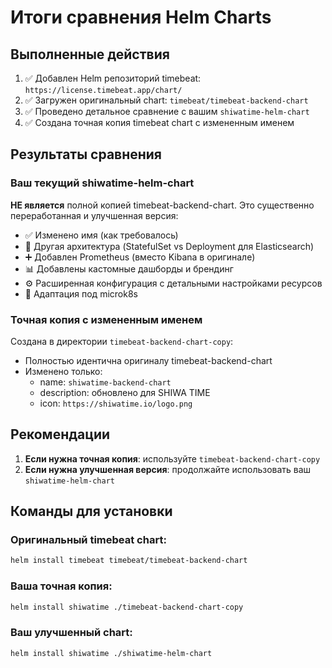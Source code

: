 # Итоги сравнения Helm Charts

## Выполненные действия

1. ✅ Добавлен Helm репозиторий timebeat: `https://license.timebeat.app/chart/`
2. ✅ Загружен оригинальный chart: `timebeat/timebeat-backend-chart`
3. ✅ Проведено детальное сравнение с вашим `shiwatime-helm-chart`
4. ✅ Создана точная копия timebeat chart с измененным именем

## Результаты сравнения

### Ваш текущий shiwatime-helm-chart

**НЕ является** полной копией timebeat-backend-chart. Это существенно переработанная и улучшенная версия:

- ✅ Изменено имя (как требовалось)
- 🔄 Другая архитектура (StatefulSet vs Deployment для Elasticsearch)
- ➕ Добавлен Prometheus (вместо Kibana в оригинале)
- 📊 Добавлены кастомные дашборды и брендинг
- ⚙️ Расширенная конфигурация с детальными настройками ресурсов
- 🔧 Адаптация под microk8s

### Точная копия с измененным именем

Создана в директории `timebeat-backend-chart-copy`:
- Полностью идентична оригиналу timebeat-backend-chart
- Изменено только:
  - name: `shiwatime-backend-chart`
  - description: обновлено для SHIWA TIME
  - icon: `https://shiwatime.io/logo.png`

## Рекомендации

1. **Если нужна точная копия**: используйте `timebeat-backend-chart-copy`
2. **Если нужна улучшенная версия**: продолжайте использовать ваш `shiwatime-helm-chart`

## Команды для установки

### Оригинальный timebeat chart:
```bash
helm install timebeat timebeat/timebeat-backend-chart
```

### Ваша точная копия:
```bash
helm install shiwatime ./timebeat-backend-chart-copy
```

### Ваш улучшенный chart:
```bash
helm install shiwatime ./shiwatime-helm-chart
```